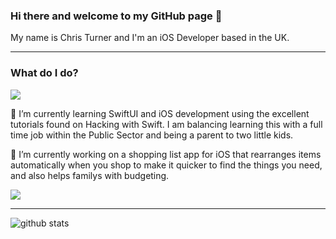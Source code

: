 ### Hi there and welcome to my GitHub page 👋

My name is Chris Turner and I'm an iOS Developer based in the UK.

---

### What do I do?

<img src="https://img.shields.io/badge/Swift-F05138?logo=swift&logoColor=white&style=for-the-badge" />

🌱 I’m currently learning SwiftUI and iOS development using the excellent tutorials found on Hacking with Swift.  I am balancing learning this with a full time job within the Public Sector and being a parent to two little kids.

🔭 I’m currently working on a shopping list app for iOS that rearranges items automatically when you shop to make it quicker to find the things you need, and also  helps familys with budgeting.


<img src="https://img.shields.io/badge/Swift-F05138?logo=swift&logoColor=white&style=for-the-badge" />

---

![github stats](https://github-readme-stats.vercel.app/api?username=ScratchChris)


<!--
**ScratchChris/ScratchChris** is a ✨ _special_ ✨ repository because its `README.md` (this file) appears on your GitHub profile.

Here are some ideas to get you started:

- 🔭 I’m currently working on ...
- 🌱 I’m currently learning ...
- 👯 I’m looking to collaborate on ...
- 🤔 I’m looking for help with ...
- 💬 Ask me about ...
- 📫 How to reach me: ...
- 😄 Pronouns: ...
- ⚡ Fun fact: ...
-->
